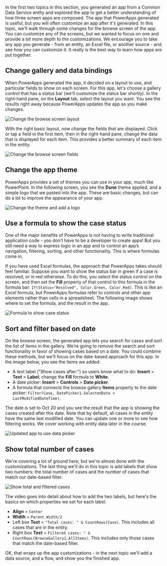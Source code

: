 In the first two topics in this section, you generated an app from a Common Data Service entity and explored the app to get a better understanding of how three screen apps are composed. The app that PowerApps generated is useful, but you will often customize an app after it's generated. In this topic, we'll walk through some changes for the browse screen of the app. You can customize any of the screens, but we wanted to focus on one and provide a bit more depth to the customizations. We encourage you to take any app you generate - from an entity, an Excel file, or another source - and see how you can customize it. It really is the best way to learn how apps are put together.

## Change gallery and data bindings
When PowerApps generated the app, it decided on a layout to use, and particular fields to show on each screen. For this app, let's choose a gallery control that has a status bar (we'll customize the status bar shortly). In the right-hand pane, on the **Layout** tab, select the layout you want. You see the results right away because PowerApps updates the app as you make changes.

![Change the browse screen layout](./media/learning-case-app-customize/change-layout.png)

With the right basic layout, now change the fields that are displayed. Click or tap a field in the first item, then in the right-hand pane, change the data that is displayed for each item. This provides a better summary of each item in the entity.

![Change the browse screen fields](./media/learning-case-app-customize/change-browse-fields.png)

## Change the app theme
PowerApps provides a set of themes you can use in your app, much like PowerPoint. In the following screen, you see the **Dune** theme applied, and a simple logo that we pasted into the app. These are basic changes, but can do a lot to improve the appearance of your app. 

![Change the theme and add a logo](./media/learning-case-app-customize/change-theme.png)

## Use a formula to show the case status
One of the major benefits of PowerApps is not having to write traditional application code - you don’t have to be a developer to create apps! But you still need a way to express logic in an app and to control an app’s navigation, filtering, sorting, and other functionality. This is where formulas come in.

If you have used Excel formulas, the approach that PowerApps takes should feel familiar. Suppose you want to show the status bar in green if a case is resolved, or in red otherwise. To do this, you select the status control on the screen, and then set the **Fill** property of that control to this formula in the formula bar: `If(Status="Resolved", Color.Green, Color.Red)`. This is like an Excel formula, but PowerApps formulas refer to controls and other app elements rather than cells in a spreadsheet. The following image shows where to set the formula, and the result in the app.

![Formula to show case status](./media/learning-case-app-customize/case-status.png)

## Sort and filter based on date
On the browse screen, the generated app lets you search for cases and sort the list of items in the gallery. We're going to remove the search and sort functionality in favor of showing cases based on a date. You could combine these methods, but we'll focus on the date-based approach for this app. In the image below, you see the items we added:

* A text label ("Show cases after:") so users know what to do: **Insert** > **Text** > **Label**; change the **Fill** formula to **White**.
* A date picker: **Insert** > **Controls** > **Date picker**.
* A formula that connects the browse gallery **Items** property to the date picker: `Filter(Case, DatePicker1.SelectedDate < LastModifiedDateTime)`.

The date is set to Oct 20 and you see the result that the app is showing the cases created after this date. Note that by default, all cases in the entity have the same last modified date. You can update one or more to see how filtering works. We cover working with entity data later in the course.

![Updated app to use data picker](./media/learning-case-app-customize/date-picker.png)

## Show total number of cases
We're covering a lot of ground here, but we're almost done with the customizations. The last thing we'll do in this topic is add labels that show two numbers: the total number of cases and the number of cases that match our date-based filter.

![Show total and filtered cases](./media/learning-case-app-customize/number-cases.png)

The video goes into detail about how to add the two labels, but here's the basics on which properties we set for each label:

* **Align** = `Center`
* **Width** = `Parent.Width/2`
* Left box **Text** = `"Total cases: " & CountRows(Case)`. This includes all cases that are in the entity. 
* Right box  **Text** = `Filtered cases: " & CountRows(BrowseGallery1.AllItems)`. This includes only those cases that match the date-based filter.

OK, that wraps up the app customizations - in the next topic we'll add a data source, and a flow, and show you the finished app.

